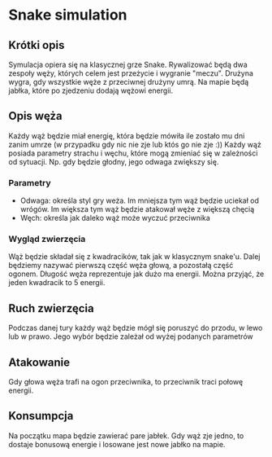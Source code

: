# Snake simulation
## Krótki opis
Symulacja opiera się na klasycznej grze Snake. Rywalizować będą dwa zespoły węży, których celem jest przeżycie i wygranie "meczu". Drużyna wygra, gdy wszystkie węże z przeciwnej drużyny umrą. Na mapie będą jabłka, które po zjedzeniu dodają wężowi energii.

## Opis węża
Każdy wąż będzie miał energię, która będzie mówiła ile zostało mu dni zanim umrze (w przypadku gdy nic nie zje lub któs go nie zje :)) Każdy wąż posiada parametry strachu i węchu, które mogą zmieniać się w zależności od sytuacji. Np. gdy będzie głodny, jego odwaga zwiększy się. 

### Parametry
* Odwaga: określa styl gry weża. Im mniejsza tym wąż będzie uciekał od wrógów. Im większa tym wąż będzie atakował węże z większą chęcią
* Węch: określa jak daleko wąż może wyczuć przeciwnika

### Wygląd zwierzęcia
Wąż będzie składał się z kwadracików, tak jak w klasycznym snake'u. Dalej będziemy nazywać pierwszą część węża głową, a pozostałą część ogonem. Długość węża reprezentuje jak dużo ma energii. Można przyjąć, że jeden kwadracik to 5 energii.

## Ruch zwierzęcia
Podczas danej tury każdy wąż będzie mógł się poruszyć do przodu, w lewo lub w prawo. Jego wybór będzie zależał od  wyżej podanych parametrów

## Atakowanie 
Gdy głowa węża trafi na ogon przeciwnika, to przeciwnik traci połowę energii.

## Konsumpcja
Na początku mapa będzie zawierać pare jabłek. Gdy wąż zje jedno, to dostaje bonusową energie i losowane jest nowe jabłko na mapie.